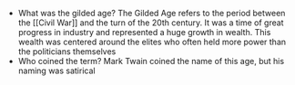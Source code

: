 
- What was the gilded age?
	The Gilded Age refers to the period between the [[Civil War]] and the turn of the 20th century. It was a time of great progress in industry and represented a huge growth in wealth. This wealth was centered around the elites who often held more power than the politicians themselves
- Who coined the term?
	Mark Twain coined the name of this age, but his naming was satirical


